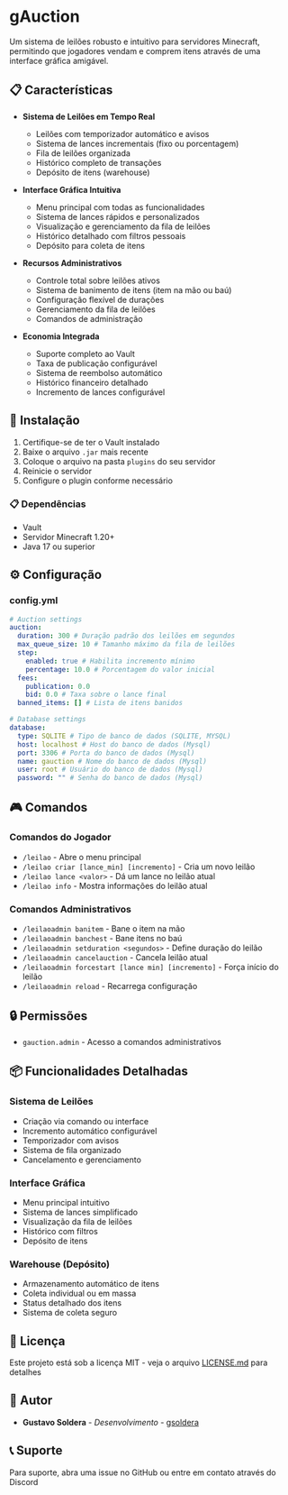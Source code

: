 # gAuction

Um sistema de leilões robusto e intuitivo para servidores Minecraft, permitindo que jogadores vendam e comprem itens através de uma interface gráfica amigável.

## 📋 Características

- **Sistema de Leilões em Tempo Real**
  - Leilões com temporizador automático e avisos
  - Sistema de lances incrementais (fixo ou porcentagem)
  - Fila de leilões organizada
  - Histórico completo de transações
  - Depósito de itens (warehouse)

- **Interface Gráfica Intuitiva**
  - Menu principal com todas as funcionalidades
  - Sistema de lances rápidos e personalizados
  - Visualização e gerenciamento da fila de leilões
  - Histórico detalhado com filtros pessoais
  - Depósito para coleta de itens

- **Recursos Administrativos**
  - Controle total sobre leilões ativos
  - Sistema de banimento de itens (item na mão ou baú)
  - Configuração flexível de durações
  - Gerenciamento da fila de leilões
  - Comandos de administração

- **Economia Integrada**
  - Suporte completo ao Vault
  - Taxa de publicação configurável
  - Sistema de reembolso automático
  - Histórico financeiro detalhado
  - Incremento de lances configurável

## 🚀 Instalação

1. Certifique-se de ter o Vault instalado
2. Baixe o arquivo `.jar` mais recente
3. Coloque o arquivo na pasta `plugins` do seu servidor
4. Reinicie o servidor
5. Configure o plugin conforme necessário

### 📋 Dependências

- Vault
- Servidor Minecraft 1.20+
- Java 17 ou superior

## ⚙️ Configuração

### config.yml

```yaml
# Auction settings
auction:
  duration: 300 # Duração padrão dos leilões em segundos
  max_queue_size: 10 # Tamanho máximo da fila de leilões
  step:
    enabled: true # Habilita incremento mínimo
    percentage: 10.0 # Porcentagem do valor inicial
  fees:
    publication: 0.0
    bid: 0.0 # Taxa sobre o lance final
  banned_items: [] # Lista de itens banidos

# Database settings
database:
  type: SQLITE # Tipo de banco de dados (SQLITE, MYSQL)
  host: localhost # Host do banco de dados (Mysql)
  port: 3306 # Porta do banco de dados (Mysql)
  name: gauction # Nome do banco de dados (Mysql)
  user: root # Usuário do banco de dados (Mysql)
  password: "" # Senha do banco de dados (Mysql)
```

## 🎮 Comandos

### Comandos do Jogador
- `/leilao` - Abre o menu principal
- `/leilao criar [lance_min] [incremento]` - Cria um novo leilão
- `/leilao lance <valor>` - Dá um lance no leilão atual
- `/leilao info` - Mostra informações do leilão atual

### Comandos Administrativos
- `/leilaoadmin banitem` - Bane o item na mão
- `/leilaoadmin banchest` - Bane itens no baú
- `/leilaoadmin setduration <segundos>` - Define duração do leilão
- `/leilaoadmin cancelauction` - Cancela leilão atual
- `/leilaoadmin forcestart [lance min] [incremento]` - Força início do leilão
- `/leilaoadmin reload` - Recarrega configuração

## 🔒 Permissões

- `gauction.admin` - Acesso a comandos administrativos

## 📦 Funcionalidades Detalhadas

### Sistema de Leilões
- Criação via comando ou interface
- Incremento automático configurável
- Temporizador com avisos
- Sistema de fila organizado
- Cancelamento e gerenciamento

### Interface Gráfica
- Menu principal intuitivo
- Sistema de lances simplificado
- Visualização da fila de leilões
- Histórico com filtros
- Depósito de itens

### Warehouse (Depósito)
- Armazenamento automático de itens
- Coleta individual ou em massa
- Status detalhado dos itens
- Sistema de coleta seguro

## 📝 Licença

Este projeto está sob a licença MIT - veja o arquivo [LICENSE.md](LICENSE.md) para detalhes

## 👥 Autor

- **Gustavo Soldera** - *Desenvolvimento* - [gsoldera](https://github.com/g-soldera)

## 📞 Suporte

Para suporte, abra uma issue no GitHub ou entre em contato através do Discord